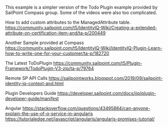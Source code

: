 This example is a simpler version of the Todo Plugin example provided by SailPoint Compass group. Some of the videos were also too complicated.

How to add custom attributes to the ManagedAttribute table.
https://community.sailpoint.com/t5/IdentityIQ-Wiki/Creating-a-extended-attribute-on-certification-item-and/ta-p/200449

Another Sample provided at Compass
https://community.sailpoint.com/t5/IdentityIQ-Wiki/IdentityIQ-Plugin-Learn-how-to-write-one-for-your-customer/ta-p/182720

The Latest ToDoPlugin
https://community.sailpoint.com/t5/Plugin-Framework/TodoPlugin-V3-zip/ta-p/79764

Remote SP API Calls
https://sailpointworks.blogspot.com/2019/09/sailpoint-identity-iq-context-and.html

Plugin Developers Guide
https://developer.sailpoint.com/docs/iiq/plugin-developer-guide/manifest

Angular
https://stackoverflow.com/questions/43495864/can-anyone-explain-the-use-of-q-service-in-angularjs
https://tutorialedge.net/javascript/angularjs/angularjs-promises-tutorial/
